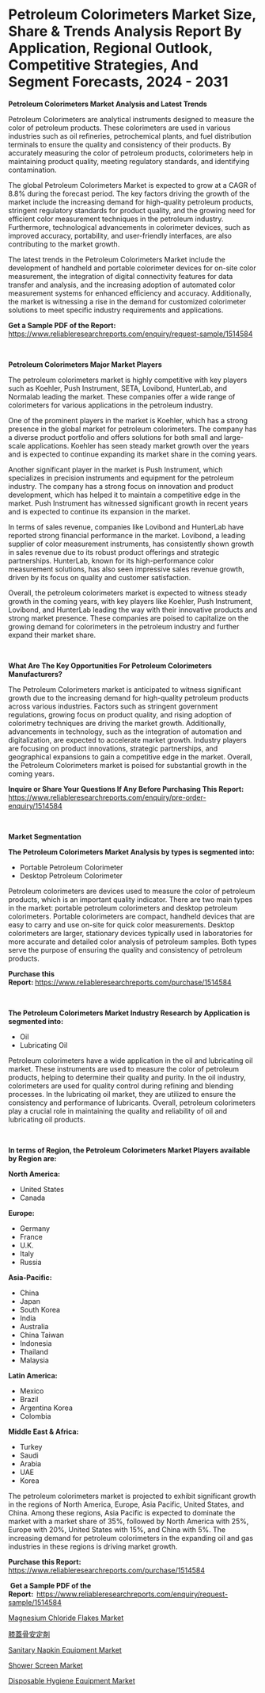 <p><h1>Petroleum Colorimeters Market Size, Share & Trends Analysis Report By Application, Regional Outlook, Competitive Strategies, And Segment Forecasts, 2024 - 2031</h1></p><p><strong>Petroleum Colorimeters Market Analysis and Latest Trends</strong></p>
<p><p>Petroleum Colorimeters are analytical instruments designed to measure the color of petroleum products. These colorimeters are used in various industries such as oil refineries, petrochemical plants, and fuel distribution terminals to ensure the quality and consistency of their products. By accurately measuring the color of petroleum products, colorimeters help in maintaining product quality, meeting regulatory standards, and identifying contamination.</p><p>The global Petroleum Colorimeters Market is expected to grow at a CAGR of 8.8% during the forecast period. The key factors driving the growth of the market include the increasing demand for high-quality petroleum products, stringent regulatory standards for product quality, and the growing need for efficient color measurement techniques in the petroleum industry. Furthermore, technological advancements in colorimeter devices, such as improved accuracy, portability, and user-friendly interfaces, are also contributing to the market growth.</p><p>The latest trends in the Petroleum Colorimeters Market include the development of handheld and portable colorimeter devices for on-site color measurement, the integration of digital connectivity features for data transfer and analysis, and the increasing adoption of automated color measurement systems for enhanced efficiency and accuracy. Additionally, the market is witnessing a rise in the demand for customized colorimeter solutions to meet specific industry requirements and applications.</p></p>
<p><strong>Get a Sample PDF of the Report:&nbsp;</strong> <a href="https://www.reliableresearchreports.com/enquiry/request-sample/1514584">https://www.reliableresearchreports.com/enquiry/request-sample/1514584</a></p>
<p>&nbsp;</p>
<p><strong>Petroleum Colorimeters Major Market Players</strong></p>
<p><p>The petroleum colorimeters market is highly competitive with key players such as Koehler, Push Instrument, SETA, Lovibond, HunterLab, and Normalab leading the market. These companies offer a wide range of colorimeters for various applications in the petroleum industry.</p><p>One of the prominent players in the market is Koehler, which has a strong presence in the global market for petroleum colorimeters. The company has a diverse product portfolio and offers solutions for both small and large-scale applications. Koehler has seen steady market growth over the years and is expected to continue expanding its market share in the coming years.</p><p>Another significant player in the market is Push Instrument, which specializes in precision instruments and equipment for the petroleum industry. The company has a strong focus on innovation and product development, which has helped it to maintain a competitive edge in the market. Push Instrument has witnessed significant growth in recent years and is expected to continue its expansion in the market.</p><p>In terms of sales revenue, companies like Lovibond and HunterLab have reported strong financial performance in the market. Lovibond, a leading supplier of color measurement instruments, has consistently shown growth in sales revenue due to its robust product offerings and strategic partnerships. HunterLab, known for its high-performance color measurement solutions, has also seen impressive sales revenue growth, driven by its focus on quality and customer satisfaction.</p><p>Overall, the petroleum colorimeters market is expected to witness steady growth in the coming years, with key players like Koehler, Push Instrument, Lovibond, and HunterLab leading the way with their innovative products and strong market presence. These companies are poised to capitalize on the growing demand for colorimeters in the petroleum industry and further expand their market share.</p></p>
<p>&nbsp;</p>
<p><strong>What Are The Key Opportunities For Petroleum Colorimeters Manufacturers?</strong></p>
<p><p>The Petroleum Colorimeters market is anticipated to witness significant growth due to the increasing demand for high-quality petroleum products across various industries. Factors such as stringent government regulations, growing focus on product quality, and rising adoption of colorimetry techniques are driving the market growth. Additionally, advancements in technology, such as the integration of automation and digitalization, are expected to accelerate market growth. Industry players are focusing on product innovations, strategic partnerships, and geographical expansions to gain a competitive edge in the market. Overall, the Petroleum Colorimeters market is poised for substantial growth in the coming years.</p></p>
<p><strong>Inquire or Share Your Questions If Any Before Purchasing This Report:</strong> <a href="https://www.reliableresearchreports.com/enquiry/pre-order-enquiry/1514584">https://www.reliableresearchreports.com/enquiry/pre-order-enquiry/1514584</a></p>
<p>&nbsp;</p>
<p><strong>Market Segmentation</strong></p>
<p><strong>The Petroleum Colorimeters Market Analysis by types is segmented into:</strong></p>
<p><ul><li>Portable Petroleum Colorimeter</li><li>Desktop Petroleum Colorimeter</li></ul></p>
<p><p>Petroleum colorimeters are devices used to measure the color of petroleum products, which is an important quality indicator. There are two main types in the market: portable petroleum colorimeters and desktop petroleum colorimeters. Portable colorimeters are compact, handheld devices that are easy to carry and use on-site for quick color measurements. Desktop colorimeters are larger, stationary devices typically used in laboratories for more accurate and detailed color analysis of petroleum samples. Both types serve the purpose of ensuring the quality and consistency of petroleum products.</p></p>
<p><strong>Purchase this Report:&nbsp;</strong><a href="https://www.reliableresearchreports.com/purchase/1514584">https://www.reliableresearchreports.com/purchase/1514584</a></p>
<p>&nbsp;</p>
<p><strong>The Petroleum Colorimeters Market Industry Research by Application is segmented into:</strong></p>
<p><ul><li>Oil</li><li>Lubricating Oil</li></ul></p>
<p><p>Petroleum colorimeters have a wide application in the oil and lubricating oil market. These instruments are used to measure the color of petroleum products, helping to determine their quality and purity. In the oil industry, colorimeters are used for quality control during refining and blending processes. In the lubricating oil market, they are utilized to ensure the consistency and performance of lubricants. Overall, petroleum colorimeters play a crucial role in maintaining the quality and reliability of oil and lubricating oil products.</p></p>
<p>&nbsp;</p>
<p><strong>In terms of Region, the Petroleum Colorimeters Market Players available by Region are:</strong></p>
<p>
    <p> <strong> North America: </strong>
        <ul>
            <li>United States</li>
            <li>Canada</li>
        </ul>
        </p> 
    <p> <strong> Europe: </strong>
        <ul>
            <li>Germany</li>
            <li>France</li>
            <li>U.K.</li>
            <li>Italy</li>
            <li>Russia</li>
        </ul>
        </p> 
    <p> <strong> Asia-Pacific: </strong>
        <ul>
            <li>China</li>
            <li>Japan</li>
            <li>South Korea</li>
            <li>India</li>
            <li>Australia</li>
            <li>China Taiwan</li>
            <li>Indonesia</li>
            <li>Thailand</li>
            <li>Malaysia</li>
        </ul>
        </p> 
    <p> <strong> Latin America: </strong>
        <ul>
            <li>Mexico</li>
            <li>Brazil</li>
            <li>Argentina Korea</li>
            <li>Colombia</li>
        </ul>
        </p> 
    <p> <strong> Middle East & Africa: </strong>
        <ul>
            <li>Turkey</li>
            <li>Saudi</li>
            <li>Arabia</li>
            <li>UAE</li>
            <li>Korea</li>
        </ul>
    </p>
    </p>
<p><p>The petroleum colorimeters market is projected to exhibit significant growth in the regions of North America, Europe, Asia Pacific, United States, and China. Among these regions, Asia Pacific is expected to dominate the market with a market share of 35%, followed by North America with 25%, Europe with 20%, United States with 15%, and China with 5%. The increasing demand for petroleum colorimeters in the expanding oil and gas industries in these regions is driving market growth.</p></p>
<p><strong>Purchase this Report: </strong><a href="https://www.reliableresearchreports.com/purchase/1514584">https://www.reliableresearchreports.com/purchase/1514584</a></p>
<p>&nbsp;<strong>Get a Sample PDF of the Report:&nbsp;&nbsp;</strong><a href="https://www.reliableresearchreports.com/enquiry/request-sample/1514584">https://www.reliableresearchreports.com/enquiry/request-sample/1514584</a></p>
<p><strong></strong></p>
<p><p><a href="https://view.publitas.com/reportprime-1/decoding-the-magnesium-chloride-flakes-market-a-deep-dive-into-the-latest-market-trends-market-segmentation-and-competitive-analysis/">Magnesium Chloride Flakes Market</a></p><p><a href="https://medium.com/@royalmiller09/2024%E5%B9%B4%E3%81%8B%E3%82%892031%E5%B9%B4%E3%81%BE%E3%81%A7%E3%81%AE%E6%9C%9F%E9%96%93%E3%81%AB%E4%BA%88%E6%B8%AC%E3%81%95%E3%82%8C%E3%82%8B%E8%86%9D%E8%93%8B%E9%AA%A8%E5%9B%BA%E5%AE%9A%E5%99%A8%E3%81%AE%E5%B8%82%E5%A0%B4%E5%88%86%E6%9E%90%E3%81%A8%E3%82%B5%E3%82%A4%E3%82%BA-9362ba82356f">膝蓋骨安定剤</a></p><p><a href="https://crocus-run-b5a.notion.site/Decoding-the-Sanitary-Napkin-Equipment-Market-A-Deep-Dive-into-the-Latest-Market-Trends-Market-Seg-654d573da9334885aad0194f90a88264">Sanitary Napkin Equipment Market</a></p><p><a href="https://view.publitas.com/reportprime-1/global-shower-screen-market-by-types-applications-and-major-players-with-regional-growth-rate-analysis-and-development-situation-from-2024-to-2031/">Shower Screen Market</a></p><p><a href="https://metal-farmhouse-e95.notion.site/Disposable-Hygiene-Equipment-Market-Challenges-Opportunities-and-Growth-Drivers-and-Major-Market--5684cf65a5f24bfcbeed4c9e718449bf">Disposable Hygiene Equipment Market</a></p></p>
